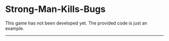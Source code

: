 # Strong-Man-Kills-Bugs

This game has not been developed yet. The provided code is just an example.

---
